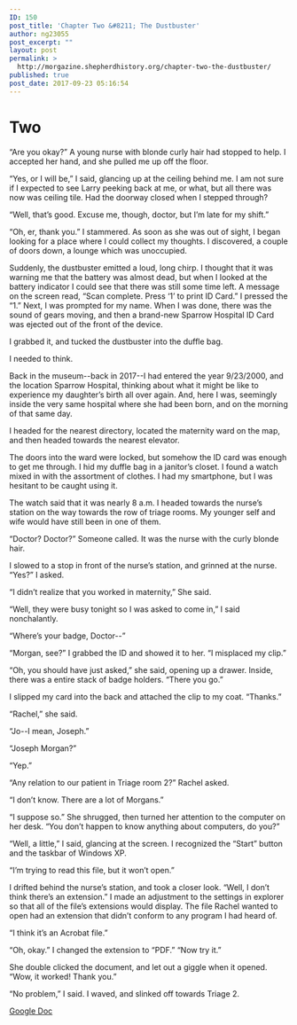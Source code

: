 ```yaml
---
ID: 150
post_title: 'Chapter Two &#8211; The Dustbuster'
author: ng23055
post_excerpt: ""
layout: post
permalink: >
  http://morgazine.shepherdhistory.org/chapter-two-the-dustbuster/
published: true
post_date: 2017-09-23 05:16:54
---
```

<h1>Two</h1>
“Are you okay?” A young nurse with blonde curly hair had stopped to help. I accepted her hand, and she pulled me up off the floor.

“Yes, or I will be,” I said, glancing up at the ceiling behind me. I am not sure if I expected to see Larry peeking back at me, or what, but all there was now was ceiling tile. Had the doorway closed when I stepped through?

“Well, that’s good. Excuse me, though, doctor, but I’m late for my shift.”

“Oh, er, thank you.” I stammered. As soon as she was out of sight, I began looking for a place where I could collect my thoughts. I discovered, a couple of doors down, a lounge which was unoccupied.

Suddenly, the dustbuster emitted a loud, long chirp. I thought that it was warning me that the battery was almost dead, but when I looked at the battery indicator I could see that there was still some time left. A message on the screen read, “Scan complete. Press ‘1’ to print ID Card.” I pressed the “1.” Next, I was prompted for my name. When I was done, there was the sound of gears moving, and then a brand-new Sparrow Hospital ID Card was ejected out of the front of the device.

I grabbed it, and tucked the dustbuster into the duffle bag.

I needed to think.

Back in the museum--back in 2017--I had entered the year 9/23/2000, and the location Sparrow Hospital, thinking about what it might be like to experience my daughter’s birth all over again. And, here I was, seemingly inside the very same hospital where she had been born, and on the morning of that same day.

I headed for the nearest directory, located the maternity ward on the map, and then headed towards the nearest elevator.

The doors into the ward were locked, but somehow the ID card was enough to get me through. I hid my duffle bag in a janitor’s closet. I found a watch mixed in with the assortment of clothes. I had my smartphone, but I was hesitant to be caught using it.

The watch said that it was nearly 8 a.m. I headed towards the nurse’s station on the way towards the row of triage rooms. My younger self and wife would have still been in one of them.

“Doctor? Doctor?” Someone called. It was the nurse with the curly blonde hair.

I slowed to a stop in front of the nurse’s station, and grinned at the nurse. “Yes?” I asked.

“I didn’t realize that you worked in maternity,” She said.

“Well, they were busy tonight so I was asked to come in,” I said nonchalantly.

“Where’s your badge, Doctor--”

“Morgan, see?” I grabbed the ID and showed it to her. “I misplaced my clip.”

“Oh, you should have just asked,” she said, opening up a drawer. Inside, there was a entire stack of badge holders. “There you go.”

I slipped my card into the back and attached the clip to my coat. “Thanks.”

“Rachel,” she said.

“Jo--I mean, Joseph.”

“Joseph Morgan?”

“Yep.”

“Any relation to our patient in Triage room 2?” Rachel asked.

“I don’t know. There are a lot of Morgans.”

“I suppose so.” She shrugged, then turned her attention to the computer on her desk. “You don’t happen to know anything about computers, do you?”

“Well, a little,” I said, glancing at the screen. I recognized the “Start” button and the taskbar of Windows XP.

“I’m trying to read this file, but it won’t open.”

I drifted behind the nurse’s station, and took a closer look. “Well, I don’t think there’s an extension.” I made an adjustment to the settings in explorer so that all of the file’s extensions would display. The file Rachel wanted to open had an extension that didn’t conform to any program I had heard of.

“I think it’s an Acrobat file.”

“Oh, okay.” I changed the extension to “PDF.” “Now try it.”

She double clicked the document, and let out a giggle when it opened. “Wow, it worked! Thank you.”

“No problem,” I said. I waved, and slinked off towards Triage 2.

<a href="https://docs.google.com/document/d/1YH28QR5viNvbmv1kckSJ7iMlG6fWtjF3jLDQdZMLFXk/edit?usp=sharing">Google Doc</a>